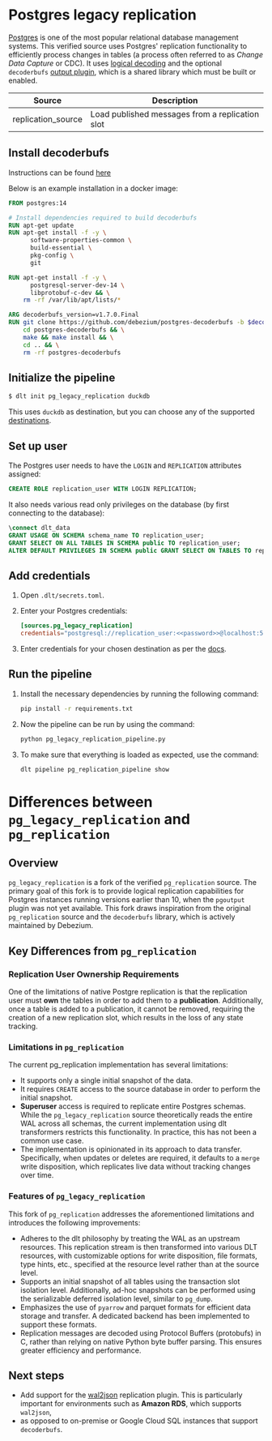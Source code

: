 # Postgres legacy replication
[Postgres](https://www.postgresql.org/) is one of the most popular relational database management systems. This verified source uses Postgres' replication functionality to efficiently process changes
in tables (a process often referred to as _Change Data Capture_ or CDC). It uses [logical decoding](https://www.postgresql.org/docs/current/logicaldecoding.html) and the optional `decoderbufs`
[output plugin](https://github.com/debezium/postgres-decoderbufs), which is a shared library which must be built or enabled.

| Source              | Description                                     |
|---------------------|-------------------------------------------------|
| replication_source  | Load published messages from a replication slot |

## Install decoderbufs

Instructions can be found [here](https://github.com/debezium/postgres-decoderbufs?tab=readme-ov-file#building)

Below is an example installation in a docker image:
```Dockerfile
FROM postgres:14

# Install dependencies required to build decoderbufs
RUN apt-get update
RUN apt-get install -f -y \
      software-properties-common \
      build-essential \
      pkg-config \
      git

RUN apt-get install -f -y \
      postgresql-server-dev-14 \
      libprotobuf-c-dev && \
    rm -rf /var/lib/apt/lists/*

ARG decoderbufs_version=v1.7.0.Final
RUN git clone https://github.com/debezium/postgres-decoderbufs -b $decoderbufs_version --single-branch && \
    cd postgres-decoderbufs && \
    make && make install && \
    cd .. && \
    rm -rf postgres-decoderbufs
```

## Initialize the pipeline

```bash
$ dlt init pg_legacy_replication duckdb
```

This uses `duckdb` as destination, but you can choose any of the supported [destinations](https://dlthub.com/docs/dlt-ecosystem/destinations/).

## Set up user

The Postgres user needs to have the `LOGIN` and `REPLICATION` attributes assigned:

```sql
CREATE ROLE replication_user WITH LOGIN REPLICATION;
```

It also needs various read only privileges on the database (by first connecting to the database):

```sql
\connect dlt_data
GRANT USAGE ON SCHEMA schema_name TO replication_user;
GRANT SELECT ON ALL TABLES IN SCHEMA public TO replication_user;
ALTER DEFAULT PRIVILEGES IN SCHEMA public GRANT SELECT ON TABLES TO replication_user;
```

## Add credentials
1. Open `.dlt/secrets.toml`.
2. Enter your Postgres credentials:

    ```toml
    [sources.pg_legacy_replication]
    credentials="postgresql://replication_user:<<password>>@localhost:5432/dlt_data"
    ```
3. Enter credentials for your chosen destination as per the [docs](https://dlthub.com/docs/dlt-ecosystem/destinations/).

## Run the pipeline

1. Install the necessary dependencies by running the following command:

   ```bash
   pip install -r requirements.txt
   ```

1. Now the pipeline can be run by using the command:

   ```bash
   python pg_legacy_replication_pipeline.py
   ```

1. To make sure that everything is loaded as expected, use the command:

   ```bash
   dlt pipeline pg_replication_pipeline show
   ```

# Differences between `pg_legacy_replication` and `pg_replication`

## Overview

`pg_legacy_replication` is a fork of the verified `pg_replication` source. The primary goal of this fork is to provide logical replication capabilities for Postgres instances running versions
earlier than 10, when the `pgoutput` plugin was not yet available. This fork draws inspiration from the original `pg_replication` source and the `decoderbufs` library,
which is actively maintained by Debezium.

## Key Differences from `pg_replication`

### Replication User Ownership Requirements
One of the limitations of native Postgre replication is that the replication user must **own** the tables in order to add them to a **publication**.
Additionally, once a table is added to a publication, it cannot be removed, requiring the creation of a new replication slot, which results in the loss of any state tracking.

### Limitations in `pg_replication`
The current pg_replication implementation has several limitations:
- It supports only a single initial snapshot of the data.
- It requires `CREATE` access to the source database in order to perform the initial snapshot.
- **Superuser** access is required to replicate entire Postgres schemas.
  While the `pg_legacy_replication` source theoretically reads the entire WAL across all schemas, the current implementation using dlt transformers restricts this functionality.
  In practice, this has not been a common use case.
- The implementation is opinionated in its approach to data transfer. Specifically, when updates or deletes are required, it defaults to a `merge` write disposition,
  which replicates live data without tracking changes over time.

### Features of `pg_legacy_replication`

This fork of `pg_replication` addresses the aforementioned limitations and introduces the following improvements:
- Adheres to the dlt philosophy by treating the WAL as an upstream resources. This replication stream is then transformed into various DLT resources, with customizable options for write disposition,
  file formats, type hints, etc., specified at the resource level rather than at the source level.
- Supports an initial snapshot of all tables using the transaction slot isolation level. Additionally, ad-hoc snapshots can be performed using the serializable deferred isolation level,
  similar to `pg_dump`.
- Emphasizes the use of `pyarrow` and parquet formats for efficient data storage and transfer. A dedicated backend has been implemented to support these formats.
- Replication messages are decoded using Protocol Buffers (protobufs) in C, rather than relying on native Python byte buffer parsing. This ensures greater efficiency and performance.

## Next steps
- Add support for the [wal2json](https://github.com/eulerto/wal2json) replication plugin. This is particularly important for environments such as **Amazon RDS**, which supports `wal2json`,
- as opposed to on-premise or Google Cloud SQL instances that support `decoderbufs`.